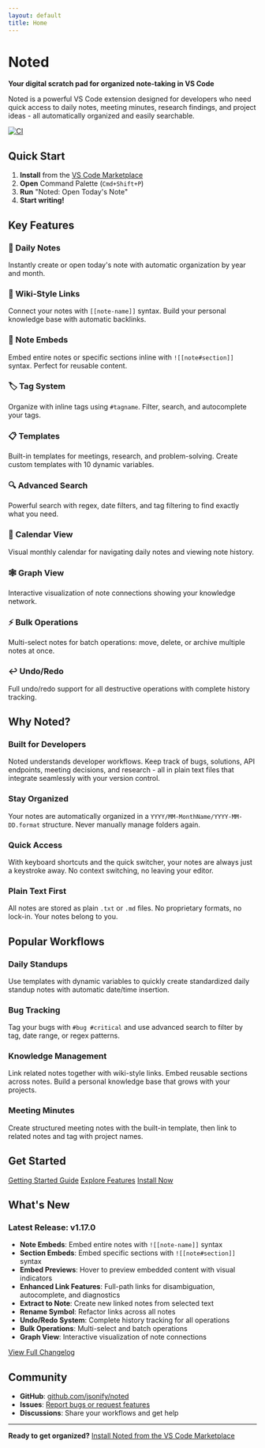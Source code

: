 ```yaml
---
layout: default
title: Home
---
```


# Noted

**Your digital scratch pad for organized note-taking in VS Code**

Noted is a powerful VS Code extension designed for developers who need quick access to daily notes, meeting minutes, research findings, and project ideas - all automatically organized and easily searchable.

[![CI](https://github.com/jsonify/noted/actions/workflows/ci.yml/badge.svg)](https://github.com/jsonify/noted/actions/workflows/ci.yml)

## Quick Start

1. **Install** from the [VS Code Marketplace](https://marketplace.visualstudio.com/items?itemName=jsonify.noted)
2. **Open** Command Palette (`Cmd+Shift+P`)
3. **Run** "Noted: Open Today's Note"
4. **Start writing!**

## Key Features

<div class="feature-grid">

<div class="feature-card">
<h3>📝 Daily Notes</h3>
<p>Instantly create or open today's note with automatic organization by year and month.</p>
</div>

<div class="feature-card">
<h3>🔗 Wiki-Style Links</h3>
<p>Connect your notes with <code>[[note-name]]</code> syntax. Build your personal knowledge base with automatic backlinks.</p>
</div>

<div class="feature-card">
<h3>📄 Note Embeds</h3>
<p>Embed entire notes or specific sections inline with <code>![[note#section]]</code> syntax. Perfect for reusable content.</p>
</div>

<div class="feature-card">
<h3>🏷️ Tag System</h3>
<p>Organize with inline tags using <code>#tagname</code>. Filter, search, and autocomplete your tags.</p>
</div>

<div class="feature-card">
<h3>📋 Templates</h3>
<p>Built-in templates for meetings, research, and problem-solving. Create custom templates with 10 dynamic variables.</p>
</div>

<div class="feature-card">
<h3>🔍 Advanced Search</h3>
<p>Powerful search with regex, date filters, and tag filtering to find exactly what you need.</p>
</div>

<div class="feature-card">
<h3>📅 Calendar View</h3>
<p>Visual monthly calendar for navigating daily notes and viewing note history.</p>
</div>

<div class="feature-card">
<h3>🕸️ Graph View</h3>
<p>Interactive visualization of note connections showing your knowledge network.</p>
</div>

<div class="feature-card">
<h3>⚡ Bulk Operations</h3>
<p>Multi-select notes for batch operations: move, delete, or archive multiple notes at once.</p>
</div>

<div class="feature-card">
<h3>↩️ Undo/Redo</h3>
<p>Full undo/redo support for all destructive operations with complete history tracking.</p>
</div>

</div>

## Why Noted?

### Built for Developers

Noted understands developer workflows. Keep track of bugs, solutions, API endpoints, meeting decisions, and research - all in plain text files that integrate seamlessly with your version control.

### Stay Organized

Your notes are automatically organized in a `YYYY/MM-MonthName/YYYY-MM-DD.format` structure. Never manually manage folders again.

### Quick Access

With keyboard shortcuts and the quick switcher, your notes are always just a keystroke away. No context switching, no leaving your editor.

### Plain Text First

All notes are stored as plain `.txt` or `.md` files. No proprietary formats, no lock-in. Your notes belong to you.

## Popular Workflows

### Daily Standups
Use templates with dynamic variables to quickly create standardized daily standup notes with automatic date/time insertion.

### Bug Tracking
Tag your bugs with `#bug #critical` and use advanced search to filter by tag, date range, or regex patterns.

### Knowledge Management
Link related notes together with wiki-style links. Embed reusable sections across notes. Build a personal knowledge base that grows with your projects.

### Meeting Minutes
Create structured meeting notes with the built-in template, then link to related notes and tag with project names.

## Get Started

<a href="{{ '/user/getting-started' | relative_url }}" class="btn-secondary">Getting Started Guide</a>
<a href="{{ '/features/' | relative_url }}" class="btn-secondary">Explore Features</a>
<a href="https://marketplace.visualstudio.com/items?itemName=jsonify.noted" class="btn-secondary">Install Now</a>

## What's New

### Latest Release: v1.17.0

- **Note Embeds**: Embed entire notes with `![[note-name]]` syntax
- **Section Embeds**: Embed specific sections with `![[note#section]]` syntax
- **Embed Previews**: Hover to preview embedded content with visual indicators
- **Enhanced Link Features**: Full-path links for disambiguation, autocomplete, and diagnostics
- **Extract to Note**: Create new linked notes from selected text
- **Rename Symbol**: Refactor links across all notes
- **Undo/Redo System**: Complete history tracking for all operations
- **Bulk Operations**: Multi-select and batch operations
- **Graph View**: Interactive visualization of note connections

[View Full Changelog](https://github.com/jsonify/noted/releases)

## Community

- **GitHub**: [github.com/jsonify/noted](https://github.com/jsonify/noted)
- **Issues**: [Report bugs or request features](https://github.com/jsonify/noted/issues)
- **Discussions**: Share your workflows and get help

---

**Ready to get organized?** [Install Noted from the VS Code Marketplace](https://marketplace.visualstudio.com/items?itemName=jsonify.noted)
